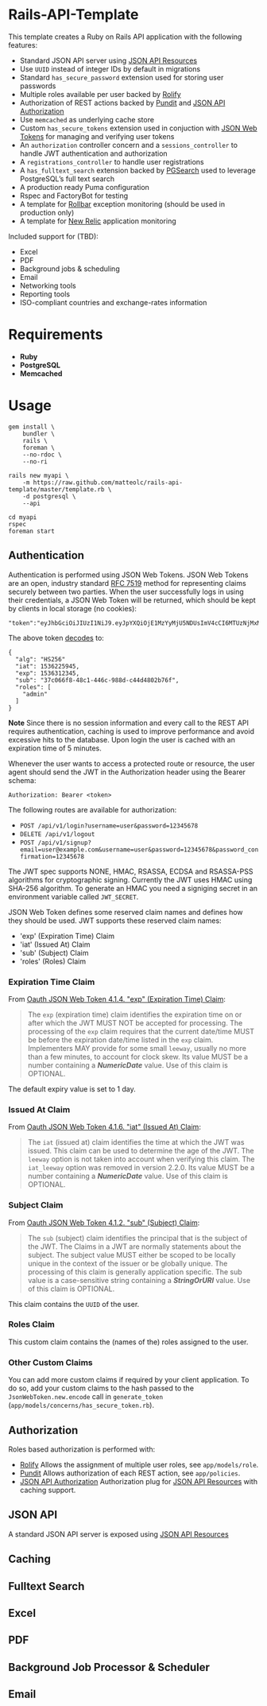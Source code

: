 # Rails-API-Template
This template creates a Ruby on Rails API application with the following features:

+ Standard JSON API server using [JSON API Resources](http://jsonapi-resources.com)
+ Use `UUID` instead of integer IDs by default in migrations
+ Standard `has_secure_password` extension used for storing user passwords
+ Multiple roles available per user backed by [Rolify](https://github.com/RolifyCommunity/rolify)
+ Authorization of REST actions backed by [Pundit](https://github.com/elabs/pundit) and [JSON API Authorization](https://github.com/matteolc/jsonapi-authorization)
+ Use `memcached` as underlying cache store
+ Custom `has_secure_tokens` extension used in conjuction with [JSON Web Tokens](https://jwt.io/) for managing and verifying user tokens
+ An `authorization` controller concern and a `sessions_controller` to handle JWT authentication and authorization
+ A `registrations_controller` to handle user registrations
+ A `has_fulltext_search` extension backed by [PGSearch](https://github.com/Casecommons/pg_search) used to leverage PostgreSQL’s full text search
+ A production ready Puma configuration
+ Rspec and FactoryBot for testing
+ A template for [Rollbar](https://rollbar.com) exception monitoring (should be used in production only)
+ A template for [New Relic](https://www.newrelic.com) application monitoring

Included support for (TBD):

+ Excel
+ PDF
+ Background jobs & scheduling
+ Email
+ Networking tools
+ Reporting tools
+ ISO-compliant countries and exchange-rates information

# Requirements

+ **Ruby**
+ **PostgreSQL**
+ **Memcached**

# Usage

```
gem install \
    bundler \
    rails \
    foreman \
    --no-rdoc \
    --no-ri
```

```
rails new myapi \
    -m https://raw.github.com/matteolc/rails-api-template/master/template.rb \
    -d postgresql \
    --api
```    

```
cd myapi
rspec
foreman start
```               

## Authentication

Authentication is performed using JSON Web Tokens. JSON Web Tokens are an open, industry standard [RFC 7519](https://tools.ietf.org/html/rfc7519) method for representing claims securely between two parties. When the user successfully logs in using their credentials, a JSON Web Token will be returned, which should be kept by clients in
local storage (no cookies):

```
"token":"eyJhbGciOiJIUzI1NiJ9.eyJpYXQiOjE1MzYyMjU5NDUsImV4cCI6MTUzNjMxMjM0NSwic3ViIjoiMzdjMDY2ZjgtNDhjMS00NDZjLTk4OGQtYzQ0ZDQ4MDJiNzZmIiwicm9sZXMiOlsiYWRtaW4iXX0.UwqjX27pGJHJoGjCMkLhBnwoszb9d590upnkRFM0LaA"}
```

The above token [decodes](https://jwt.io/) to:

```
{
  "alg": "HS256"
  "iat": 1536225945,
  "exp": 1536312345,
  "sub": "37c066f8-48c1-446c-988d-c44d4802b76f",
  "roles": [
    "admin"
  ]
}
```

**Note** Since there is no session information and every call to the REST API requires authentication, caching is used to improve performance and avoid
excessive hits to the database. Upon login the user is cached with an expiration time of 5 minutes.

Whenever the user wants to access a protected route or resource, the user agent should send the JWT in the Authorization header using the Bearer schema: 

`Authorization: Bearer <token>`

The following routes are available for authorization:

+ `POST /api/v1/login?username=user&password=12345678`
+ `DELETE /api/v1/logout`
+ `POST /api/v1/signup?email=user@example.com&username=user&password=12345678&password_confirmation=12345678`

The JWT spec supports NONE, HMAC, RSASSA, ECDSA and RSASSA-PSS algorithms for cryptographic signing. Currently the JWT uses HMAC using SHA-256 algorithm.
To generate an HMAC you need a signiging secret in an environment variable called `JWT_SECRET`.

JSON Web Token defines some reserved claim names and defines how they should be used. JWT supports these reserved claim names:

 - 'exp' (Expiration Time) Claim
 - 'iat' (Issued At) Claim
 - 'sub' (Subject) Claim
 - 'roles' (Roles) Claim

### Expiration Time Claim

From [Oauth JSON Web Token 4.1.4. "exp" (Expiration Time) Claim](https://tools.ietf.org/html/rfc7519#section-4.1.4):

> The `exp` (expiration time) claim identifies the expiration time on or after which the JWT MUST NOT be accepted for processing. The processing of the `exp` claim requires that the current date/time MUST be before the expiration date/time listed in the `exp` claim. Implementers MAY provide for some small `leeway`, usually no more than a few minutes, to account for clock skew. Its value MUST be a number containing a ***NumericDate*** value. Use of this claim is OPTIONAL.

The default expiry value is set to 1 day.

### Issued At Claim

From [Oauth JSON Web Token 4.1.6. "iat" (Issued At) Claim](https://tools.ietf.org/html/rfc7519#section-4.1.6):

> The `iat` (issued at) claim identifies the time at which the JWT was issued. This claim can be used to determine the age of the JWT. The `leeway` option is not taken into account when verifying this claim. The `iat_leeway` option was removed in version 2.2.0. Its value MUST be a number containing a ***NumericDate*** value. Use of this claim is OPTIONAL.

### Subject Claim

From [Oauth JSON Web Token 4.1.2. "sub" (Subject) Claim](https://tools.ietf.org/html/rfc7519#section-4.1.2):

> The `sub` (subject) claim identifies the principal that is the subject of the JWT. The Claims in a JWT are normally statements about the subject. The subject value MUST either be scoped to be locally unique in the context of the issuer or be globally unique. The processing of this claim is generally application specific. The sub value is a case-sensitive string containing a ***StringOrURI*** value. Use of this claim is OPTIONAL.

This claim contains the `UUID` of the user.

### Roles Claim

This custom claim contains the (names of the) roles assigned to the user.

### Other Custom Claims

You can add more custom claims if required by your client application. To do so, add your custom claims to the hash passed to the `JsonWebToken.new.encode` call
in `generate_token` (`app/models/concerns/has_secure_token.rb`).

## Authorization

Roles based authorization is performed with:

+ [Rolify](https://github.com/RolifyCommunity/rolify) Allows the assignment of multiple user roles, see `app/models/role`.
+ [Pundit](https://github.com/elabs/pundit) Allows authorization of each REST action, see `app/policies`.
+ [JSON API Authorization](https://github.com/matteolc/jsonapi-authorization) Authorization plug for [JSON API Resources](http://jsonapi-resources.com)
with caching support.

## JSON API

A standard JSON API server is exposed using [JSON API Resources](http://jsonapi-resources.com)

## Caching

## Fulltext Search

## Excel

## PDF

## Background Job Processor & Scheduler

## Email
